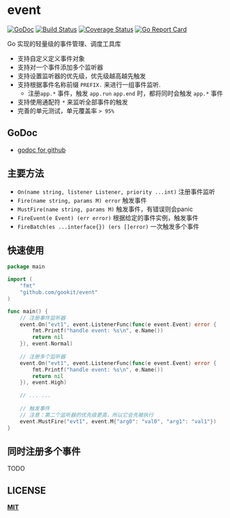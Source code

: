 # event 

[![GoDoc](https://godoc.org/github.com/gookit/event?status.svg)](https://godoc.org/github.com/gookit/event)
[![Build Status](https://travis-ci.org/gookit/event.svg?branch=master)](https://travis-ci.org/gookit/event)
[![Coverage Status](https://coveralls.io/repos/github/gookit/event/badge.svg?branch=master)](https://coveralls.io/github/gookit/event?branch=master)
[![Go Report Card](https://goreportcard.com/badge/github.com/gookit/event)](https://goreportcard.com/report/github.com/gookit/event)

Go 实现的轻量级的事件管理、调度工具库

- 支持自定义定义事件对象
- 支持对一个事件添加多个监听器
- 支持设置监听器的优先级，优先级越高越先触发
- 支持根据事件名称前缀 `PREFIX.` 来进行一组事件监听.
  - 注册`app.*` 事件，触发 `app.run` `app.end` 时，都将同时会触发 `app.*` 事件
- 支持使用通配符 `*` 来监听全部事件的触发
- 完善的单元测试，单元覆盖率 `> 95%`

## GoDoc

- [godoc for github](https://godoc.org/github.com/gookit/event)

## 主要方法

- `On(name string, listener Listener, priority ...int)` 注册事件监听
- `Fire(name string, params M) error` 触发事件
- `MustFire(name string, params M)`   触发事件，有错误则会panic
- `FireEvent(e Event) (err error)`    根据给定的事件实例，触发事件
- `FireBatch(es ...interface{}) (ers []error)` 一次触发多个事件

## 快速使用

```go
package main

import (
	"fmt"
	"github.com/gookit/event"
)

func main() {
	// 注册事件监听器
	event.On("evt1", event.ListenerFunc(func(e event.Event) error {
        fmt.Printf("handle event: %s\n", e.Name())
        return nil
    }), event.Normal)
	
	// 注册多个监听器
	event.On("evt1", event.ListenerFunc(func(e event.Event) error {
        fmt.Printf("handle event: %s\n", e.Name())
        return nil
    }), event.High)
	
	// ... ...
	
	// 触发事件
	// 注意：第二个监听器的优先级更高，所以它会先被执行
	event.MustFire("evt1", event.M{"arg0": "val0", "arg1": "val1"})
}
```

## 同时注册多个事件

TODO

## LICENSE

**[MIT](LICENSE)**